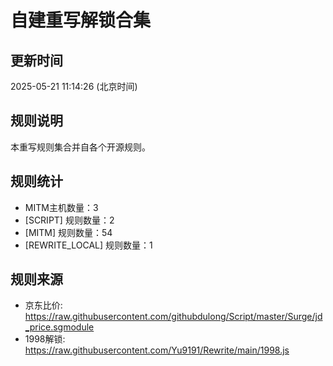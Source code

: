 # 自建重写解锁合集

## 更新时间
2025-05-21 11:14:26 (北京时间)

## 规则说明
本重写规则集合并自各个开源规则。

## 规则统计
- MITM主机数量：3
- [SCRIPT] 规则数量：2
- [MITM] 规则数量：54
- [REWRITE_LOCAL] 规则数量：1


## 规则来源
- 京东比价: https://raw.githubusercontent.com/githubdulong/Script/master/Surge/jd_price.sgmodule
- 1998解锁: https://raw.githubusercontent.com/Yu9191/Rewrite/main/1998.js
